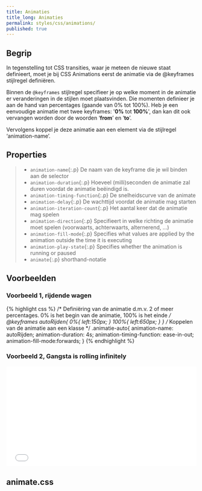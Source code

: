 ```yaml
---
title: Animaties
title_long: Animaties
permalink: styles/css/animations/
published: true
---
```


## Begrip

In tegenstelling tot CSS transities, waar je meteen de nieuwe staat definieert, moet je bij CSS Animations eerst de animatie via de @keyframes stijlregel definiëren. 

Binnen de `@keyframes` stijlregel specifieer je op welke moment in de animatie er veranderingen in de stijlen moet plaatsvinden. Die momenten definieer je aan de hand van percentages (gaande van 0% tot 100%). Heb je een eenvoudige animatie met twee keyframes: '**0%** tot **100%**', dan kan dit ook vervangen worden door de woorden ‘**from**’ en ‘**to**’. 

Vervolgens koppel je deze animatie aan een element via de stijlregel ‘animation-name’.

## Properties

> - `animation-name`{:.p} De naam van de keyframe die je wil binden aan de selector
> - `animation-duration`{:.p} 	Hoeveel (milli)seconden de animatie zal duren voordat de animatie beëindigd is. 
> - `animation-timing-function`{:.p} 	De snelheidscurve van de animate
> - `animation-delay`{:.p} 	De wachttijd voordat de animatie mag starten
> - `animation-iteration-count`{:.p} 	Het aantal keer dat de animatie mag spelen
> - `animation-direction`{:.p} 	Specifieert in welke richting de animatie moet spelen (voorwaarts, achterwaarts, alternerend, ...)
> - `animation-fill-mode`{:.p} 	Specifies what values are applied by the animation outside the time it is executing
> - `animation-play-state`{:.p} 	Specifies whether the animation is running or paused
> - `animate`{:.p} shorthand-notatie


## Voorbeelden

### Voorbeeld 1, rijdende wagen
{% highlight css %}
/*  Definiëring van de animatie d.m.v. 2 of meer percentages. 0% is het begin van de animatie, 100% is het einde */
@keyframes autoRijden{
  0%{
    left:150px;
  }
  100%{
    left:650px;
  }
}
/*  Koppelen van de animatie aan een klasse */
.animatie-auto{
  animation-name: autoRijden;
  animation-duration: 4s;
  animation-timing-function: ease-in-out;
  animation-fill-mode:forwards;
}
{% endhighlight %}


### Voorbeeld 2, Gangsta is rolling infinitely



<iframe height='265' scrolling='no' title='Animated DIV' src='//codepen.io/fredroeg/embed/bQoNPg/?height=265&theme-id=dark&default-tab=result' frameborder='no' allowtransparency='true' allowfullscreen='true' style='width: 100%;'></iframe>


## animate.css
